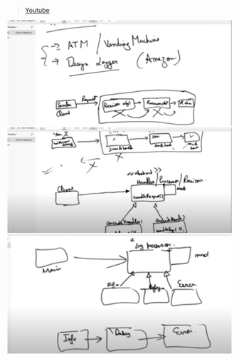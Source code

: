 > [Youtube](https://www.youtube.com/watch?v=gvIn5QBdGDk)

![image](COR1.png)
![image](COR2.png)
![image](COR3.png)